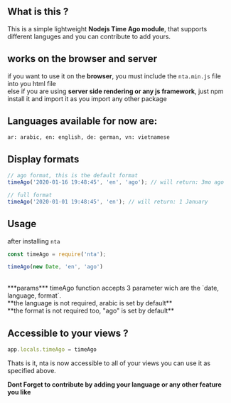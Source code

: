## What is this ?
This is a simple lightweight **Nodejs Time Ago module**,
that supports different languges and you can contribute to add yours.

## works on the browser and server
if you want to use it on the **browser**, you must include the `nta.min.js` file into you html file
<br/>
else if you are using **server side rendering or any js framework**, just npm install it and import it as you import any other package 


## Languages available for now are:
`ar: arabic, en: english, de: german, vn: vietnamese`

## Display formats

```javascript
// ago format, this is the default format
timeAgo('2020-01-16 19:48:45', 'en', 'ago'); // will return: 3mo ago

// full format
timeAgo('2020-01-01 19:48:45', 'en'); // will return: 1 January

```


## Usage
after installing `nta`

```javascript
const timeAgo = require('nta');

timeAgo(new Date, 'en', 'ago')
```
<br/>
***params***
timeAgo function accepts 3 parameter wich are the `date, language, format`.
<br/> **the language is not required, arabic is set by default**
<br/> **the format is not required too, "ago" is set by default**


## Accessible to your views ?

```javascript
app.locals.timeAgo = timeAgo
```
Thats is it, nta is now accessible to all of your views you can use it as specified above.


**Dont Forget to contribute by adding your language or any other feature you like**